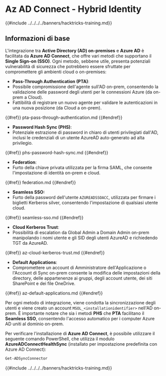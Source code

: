 # Az AD Connect - Hybrid Identity

{{#include ../../../../banners/hacktricks-training.md}}

## Informazioni di base

L'integrazione tra **Active Directory (AD) on-premises** e **Azure AD** è facilitata da **Azure AD Connect**, che offre vari metodi che supportano il **Single Sign-on (SSO)**. Ogni metodo, sebbene utile, presenta potenziali vulnerabilità di sicurezza che potrebbero essere sfruttate per compromettere gli ambienti cloud o on-premises:

- **Pass-Through Authentication (PTA)**:
- Possibile compromissione dell'agente sull'AD on-prem, consentendo la validazione delle password degli utenti per le connessioni Azure (da on-prem a Cloud).
- Fattibilità di registrare un nuovo agente per validare le autenticazioni in una nuova posizione (da Cloud a on-prem).

{{#ref}}
pta-pass-through-authentication.md
{{#endref}}

- **Password Hash Sync (PHS)**:
- Potenziale estrazione di password in chiaro di utenti privilegiati dall'AD, inclusi le credenziali di un utente AzureAD auto-generato ad alta privilegio.

{{#ref}}
phs-password-hash-sync.md
{{#endref}}

- **Federation**:
- Furto della chiave privata utilizzata per la firma SAML, che consente l'impostazione di identità on-prem e cloud.

{{#ref}}
federation.md
{{#endref}}

- **Seamless SSO:**
- Furto della password dell'utente `AZUREADSSOACC`, utilizzata per firmare i biglietti Kerberos silver, consentendo l'impostazione di qualsiasi utente cloud.

{{#ref}}
seamless-sso.md
{{#endref}}

- **Cloud Kerberos Trust**:
- Possibilità di escalation da Global Admin a Domain Admin on-prem manipolando i nomi utente e gli SID degli utenti AzureAD e richiedendo TGT da AzureAD.

{{#ref}}
az-cloud-kerberos-trust.md
{{#endref}}

- **Default Applications**:
- Compromettere un account di Amministratore dell'Applicazione o l'Account di Sync on-prem consente la modifica delle impostazioni della directory, delle appartenenze ai gruppi, degli account utente, dei siti SharePoint e dei file OneDrive.

{{#ref}}
az-default-applications.md
{{#endref}}

Per ogni metodo di integrazione, viene condotta la sincronizzazione degli utenti e viene creato un account `MSOL_<installationidentifier>` nell'AD on-prem. È importante notare che sia i metodi **PHS** che **PTA** facilitano il **Seamless SSO**, consentendo l'accesso automatico per i computer Azure AD uniti al dominio on-prem.

Per verificare l'installazione di **Azure AD Connect**, è possibile utilizzare il seguente comando PowerShell, che utilizza il modulo **AzureADConnectHealthSync** (installato per impostazione predefinita con Azure AD Connect):
```powershell
Get-ADSyncConnector
```
{{#include ../../../../banners/hacktricks-training.md}}
